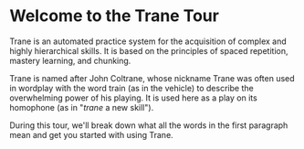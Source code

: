 # Welcome to the Trane Tour

Trane is an automated practice system for the acquisition of complex and highly hierarchical skills.
It is based on the principles of spaced repetition, mastery learning, and chunking. 

Trane is named after John Coltrane, whose nickname Trane was often used in wordplay with the word
train (as in the vehicle) to describe the overwhelming power of his playing. It is used here as a
play on its homophone (as in "*trane* a new skill").

During this tour, we'll break down what all the words in the first paragraph mean and get you
started with using Trane.
